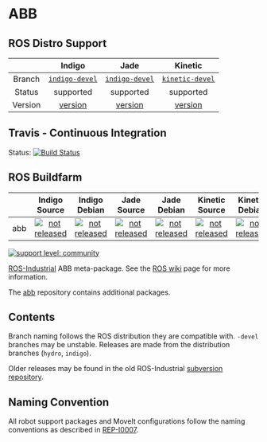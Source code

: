 # ABB


## ROS Distro Support

|         | Indigo | Jade | Kinetic |
|:-------:|:------:|:----:|:-------:|
| Branch  | [`indigo-devel`](https://github.com/ros-industrial/abb/tree/indigo-devel) | [`indigo-devel`](https://github.com/ros-industrial/abb/tree/indigo-devel) | [`kinetic-devel`](https://github.com/ros-industrial/abb/tree/kinetic-devel) |
| Status  |  supported | supported |  supported |
| Version | [version](http://repositories.ros.org/status_page/ros_indigo_default.html?q=abb) | [version](http://repositories.ros.org/status_page/ros_jade_default.html?q=abb) | [version](http://repositories.ros.org/status_page/ros_kinetic_default.html?q=abb) |

## Travis - Continuous Integration

Status: [![Build Status](https://travis-ci.org/ros-industrial/abb.svg?branch=kinetic-devel)](https://travis-ci.org/ros-industrial/abb)

## ROS Buildfarm

|         | Indigo Source | Indigo Debian | Jade Source | Jade Debian |  Kinetic Source  |  Kinetic Debian |
|:-------:|:-------------------:|:-------------------:|:-------------------:|:-------------------:|:-------------------:|:-------------------:|
| abb | [![not released](http://build.ros.org/buildStatus/icon?job=Isrc_uT__abb__ubuntu_trusty__source)](http://build.ros.org/view/Isrc_uT/job/Isrc_uT__abb__ubuntu_trusty__source/) | [![not released](http://build.ros.org/buildStatus/icon?job=Ibin_uT64__abb__ubuntu_trusty_amd64__binary)](http://build.ros.org/view/Ibin_uT64/job/Ibin_uT64__abb__ubuntu_trusty_amd64__binary/) | [![not released](http://build.ros.org/buildStatus/icon?job=Jsrc_uT__abb__ubuntu_trusty__source)](http://build.ros.org/view/Jsrc_uT/job/Jsrc_uT__abb__ubuntu_trusty__source/) | [![not released](http://build.ros.org/buildStatus/icon?job=Jbin_uT64__abb__ubuntu_trusty_amd64__binary)](http://build.ros.org/view/Jbin_uT64/job/Jbin_uT64__abb__ubuntu_trusty_amd64__binary/) | [![not released](http://build.ros.org/buildStatus/icon?job=Ksrc_uX__abb__ubuntu_xenial__source)](http://build.ros.org/view/Ksrc_uX/job/Ksrc_uX__abb__ubuntu_xenial__source/) | [![not released](http://build.ros.org/buildStatus/icon?job=Kbin_uX64__abb__ubuntu_xenial_amd64__binary)](http://build.ros.org/view/Kbin_uX64/job/Kbin_uX64__abb__ubuntu_xenial_amd64__binary/) |

[![support level: community](https://img.shields.io/badge/support%20level-community-lightgray.png)](http://rosindustrial.org/news/2016/10/7/better-supporting-a-growing-ros-industrial-software-platform)

[ROS-Industrial][] ABB meta-package.  See the [ROS wiki][] page for more information.

The [abb][] repository contains additional packages.


## Contents

Branch naming follows the ROS distribution they are compatible with. `-devel`
branches may be unstable. Releases are made from the distribution branches
(`hydro`, `indigo`).

Older releases may be found in the old ROS-Industrial [subversion repository][].


## Naming Convention

All robot support packages and MoveIt configurations follow the naming conventions as described in [REP-I0007][].




[ROS-Industrial]: http://wiki.ros.org/Industrial
[ROS wiki]: http://wiki.ros.org/abb
[abb]: https://github.com/ros-industrial/abb
[subversion repository]: https://code.google.com/p/swri-ros-pkg/source/browse
[REP-I0007]: https://github.com/ros-industrial/rep/blob/master/rep-I0007.rst
